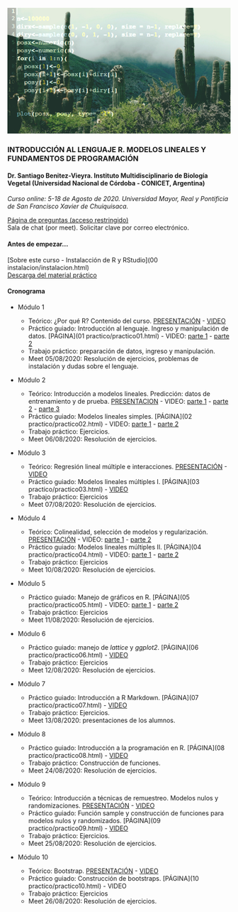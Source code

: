 ![fig1](/images/cactus.png)

### INTRODUCCIÓN AL LENGUAJE R. MODELOS LINEALES Y FUNDAMENTOS DE PROGRAMACIÓN

#### Dr. Santiago Benitez-Vieyra. Instituto Multidisciplinario de Biología Vegetal (Universidad Nacional de Córdoba - CONICET, Argentina)

*Curso online: 5-18 de Agosto de 2020. Universidad Mayor, Real y Pontificia de San Francisco Xavier de Chuiquisaca.* 


[Página de preguntas (acceso restringido)](https://docs.google.com/document/d/1T1Sq4h4RRmLGnDdoRRlnuj9ffRcKrSV6pVQ77LQQmu4/edit?usp=sharing)     
Sala de chat (por meet). Solicitar clave por correo electrónico.       

#### Antes de empezar...
[Sobre este curso - Instalacción de R y RStudio](00 instalacion/instalacion.html)   
[Descarga del material práctico](https://github.com/santiagombv/cursoR/archive/master.zip)


#### Cronograma   

* Módulo 1   
  + Teórico: ¿Por qué R? Contenido del curso. [PRESENTACIÓN](teoricos/teor1.html) -  [VIDEO](https://drive.google.com/file/d/1-lOSxsEfv8_oSRmYNMmRVQ1-8S9JH2QT/view?usp=sharing)
  + Práctico guiado: Introducción al lenguaje. Ingreso y manipulación de datos. [PÁGINA](01 practico/practico01.html) - VIDEO: [parte 1](https://drive.google.com/file/d/166vL1lHd0im7Wtcwp8bPtJc3aKrtD6Q9/view?usp=sharing) - [parte 2](https://drive.google.com/file/d/14UW4GAIRa21N5okr-1JkJt0F2MqNOsAY/view?usp=sharing)   
  + Trabajo práctico: preparación de datos, ingreso y manipulación.  
  + Meet 05/08/2020: Resolución de ejercicios, problemas de instalación y dudas sobre el lenguaje.   
  
* Módulo 2   
  + Teórico: Introducción a modelos lineales. Predicción: datos de entrenamiento y de prueba. [PRESENTACION](teoricos/teor2.html) - VIDEO: [parte 1](https://drive.google.com/file/d/1NUa53L-mjdWHKwGldTXcYZLZ3owJiZp9/view?usp=sharing) - [parte 2](https://drive.google.com/file/d/1bCY-tqY-r2FgBkAdQWSx0CjRzGwMWeFr/view?usp=sharing) - [parte 3](https://drive.google.com/file/d/1e7kjkumq6HYSmRqBb0YY7zG9eQ27MvKR/view?usp=sharing)   
  + Práctico guiado: Modelos lineales simples. [PÁGINA](02 practico/practico02.html)  - VIDEO: [parte 1](https://drive.google.com/file/d/1vmjkdOo019Kxm6SIPmNYqi-maq-wiCYt/view?usp=sharing) - [parte 2](https://drive.google.com/file/d/1qpAU1re_bZ-WR7k_AxbNkqHxvqzkjLuI/view?usp=sharing)  
  + Trabajo práctico: Ejercicios.   
  + Meet 06/08/2020: Resolución de ejercicios. 

* Módulo 3
  + Teórico: Regresión lineal múltiple e interacciones. [PRESENTACIÓN](teoricos/teor3.html) - [VIDEO](https://drive.google.com/file/d/1GcwB-rH6LuN8uOjjdWEw4pfcuOGAt6dl/view?usp=sharing)   
  + Práctico guiado: Modelos lineales múltiples I. [PÁGINA](03 practico/practico03.html) - [VIDEO](https://drive.google.com/file/d/1vvumIBIPRtP_KPEy2pkoi9siqiy0lR31/view?usp=sharing)   
  + Trabajo práctico: Ejercicios   
  + Meet 07/08/2020: Resolución de ejercicios.

* Módulo 4
  + Teórico: Colinealidad, selección de modelos y regularización. [PRESENTACIÓN](teoricos/teor4.html) - VIDEO: [parte 1](https://drive.google.com/file/d/1fO1OJVMJoOqxESgpkvMQwgtz4m4Nfgz4/view?usp=sharing) - [parte 2](https://drive.google.com/file/d/19YUuSKLFMqaFmmySFpynbAf4vYI2JGSi/view?usp=sharing)   
  + Práctico guiado: Modelos lineales múltiples II. [PÁGINA](04 practico/practico04.html) - VIDEO: [parte 1](https://drive.google.com/file/d/1ehOG2VgnCmTu26ZOewCw0yWDA6SiRGtl/view?usp=sharing) - [parte 2](https://drive.google.com/file/d/14uJv8L52E0uXXvIxIw4Uy32YCoPvK2Ed/view?usp=sharing)     
  + Trabajo práctico: Ejercicios  
  + Meet 10/08/2020: Resolución de ejercicios. 

* Módulo 5
  + Práctico guiado: Manejo de gráficos en R. [PÁGINA](05 practico/practico05.html) - VIDEO: [parte 1](https://drive.google.com/file/d/1RTiJAJ4GFxPLALGqyExppuqVEkKlYxVd/view?usp=sharing) - [parte 2](https://drive.google.com/file/d/1jbDCPys0k1p0OdVkQJ3kzLjJ12SniT8b/view?usp=sharing)   
  + Trabajo práctico: Ejercicios   
  + Meet 11/08/2020: Resolución de ejercicios. 

* Módulo 6   
  + Práctico guiado: manejo de *lattice* y *ggplot2*. [PÁGINA](06 practico/practico06.html) - [VIDEO](https://drive.google.com/file/d/1iN1GOnqPnIDAR3sEGKFn8Mwb_iJMam-q/view?usp=sharing)       
  + Trabajo práctico: Ejercicios    
  + Meet 12/08/2020: Resolución de ejercicios. 

* Módulo 7   
  + Práctico guiado: Introducción a R Markdown. [PÁGINA](07 practico/practico07.html) - [VIDEO](https://drive.google.com/file/d/1qQWpzCqKWCLSsgj_o7RaPjBjkg0fhTLl/view?usp=sharing)   
  + Trabajo práctico: Ejercicios.    
  + Meet 13/08/2020: presentaciones de los alumnos. 
  
* Módulo 8   
  + Práctico guiado: Introducción a la programación en R. [PÁGINA](08 practico/practico08.html) - [VIDEO](https://drive.google.com/file/d/1Z4tpimCsvBo3Z_eMOzIsmDQpvbE0UHvu/view?usp=sharing)   
  + Trabajo práctico: Construcción de funciones.   
  + Meet 24/08/2020: Resolución de ejercicios. 

* Módulo 9   
  + Teórico: Introducción a técnicas de remuestreo. Modelos nulos y randomizaciones. [PRESENTACIÓN](teoricos/teor5.html) - [VIDEO](https://drive.google.com/file/d/11fQkW_3b3q4qZIHjoGvC11qdgiEx6-mo/view?usp=sharing)   
  + Práctico guiado: Función sample y construcción de funciones para modelos nulos y randomizados. [PÁGINA](09 practico/practico09.html) - [VIDEO](https://drive.google.com/file/d/1qTI4qa56Oi93MneQ7H_l7puSiJ43etvI/view?usp=sharing)   
  + Trabajo práctico: Ejercicios.   
  + Meet 25/08/2020: Resolución de ejercicios. 

* Módulo 10   
  + Teórico: Bootstrap. [PRESENTACIÓN](teoricos/teor6.html) - [VIDEO](https://drive.google.com/file/d/1ixkb-cWuZVNIHAQMG_FJ9D_45rzEgMBu/view?usp=sharing)   
  + Práctico guiado: Construcción de bootstraps. [PÁGINA](10 practico/practico10.html) - VIDEO   
  + Trabajo práctico: Ejercicios   
  + Meet 26/08/2020: Resolución de ejercicios. 

 